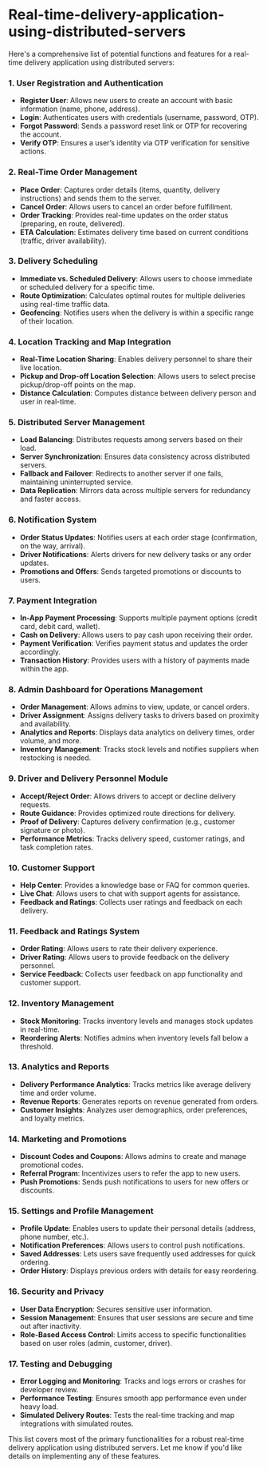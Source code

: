# Real-time-delivery-application-using-distributed-servers
Here's a comprehensive list of potential functions and features for a real-time delivery application using distributed servers:

### 1. **User Registration and Authentication**
   - **Register User**: Allows new users to create an account with basic information (name, phone, address).
   - **Login**: Authenticates users with credentials (username, password, OTP).
   - **Forgot Password**: Sends a password reset link or OTP for recovering the account.
   - **Verify OTP**: Ensures a user’s identity via OTP verification for sensitive actions.

### 2. **Real-Time Order Management**
   - **Place Order**: Captures order details (items, quantity, delivery instructions) and sends them to the server.
   - **Cancel Order**: Allows users to cancel an order before fulfillment.
   - **Order Tracking**: Provides real-time updates on the order status (preparing, en route, delivered).
   - **ETA Calculation**: Estimates delivery time based on current conditions (traffic, driver availability).

### 3. **Delivery Scheduling**
   - **Immediate vs. Scheduled Delivery**: Allows users to choose immediate or scheduled delivery for a specific time.
   - **Route Optimization**: Calculates optimal routes for multiple deliveries using real-time traffic data.
   - **Geofencing**: Notifies users when the delivery is within a specific range of their location.

### 4. **Location Tracking and Map Integration**
   - **Real-Time Location Sharing**: Enables delivery personnel to share their live location.
   - **Pickup and Drop-off Location Selection**: Allows users to select precise pickup/drop-off points on the map.
   - **Distance Calculation**: Computes distance between delivery person and user in real-time.

### 5. **Distributed Server Management**
   - **Load Balancing**: Distributes requests among servers based on their load.
   - **Server Synchronization**: Ensures data consistency across distributed servers.
   - **Fallback and Failover**: Redirects to another server if one fails, maintaining uninterrupted service.
   - **Data Replication**: Mirrors data across multiple servers for redundancy and faster access.

### 6. **Notification System**
   - **Order Status Updates**: Notifies users at each order stage (confirmation, on the way, arrival).
   - **Driver Notifications**: Alerts drivers for new delivery tasks or any order updates.
   - **Promotions and Offers**: Sends targeted promotions or discounts to users.

### 7. **Payment Integration**
   - **In-App Payment Processing**: Supports multiple payment options (credit card, debit card, wallet).
   - **Cash on Delivery**: Allows users to pay cash upon receiving their order.
   - **Payment Verification**: Verifies payment status and updates the order accordingly.
   - **Transaction History**: Provides users with a history of payments made within the app.

### 8. **Admin Dashboard for Operations Management**
   - **Order Management**: Allows admins to view, update, or cancel orders.
   - **Driver Assignment**: Assigns delivery tasks to drivers based on proximity and availability.
   - **Analytics and Reports**: Displays data analytics on delivery times, order volume, and more.
   - **Inventory Management**: Tracks stock levels and notifies suppliers when restocking is needed.

### 9. **Driver and Delivery Personnel Module**
   - **Accept/Reject Order**: Allows drivers to accept or decline delivery requests.
   - **Route Guidance**: Provides optimized route directions for delivery.
   - **Proof of Delivery**: Captures delivery confirmation (e.g., customer signature or photo).
   - **Performance Metrics**: Tracks delivery speed, customer ratings, and task completion rates.

### 10. **Customer Support**
   - **Help Center**: Provides a knowledge base or FAQ for common queries.
   - **Live Chat**: Allows users to chat with support agents for assistance.
   - **Feedback and Ratings**: Collects user ratings and feedback on each delivery.

### 11. **Feedback and Ratings System**
   - **Order Rating**: Allows users to rate their delivery experience.
   - **Driver Rating**: Allows users to provide feedback on the delivery personnel.
   - **Service Feedback**: Collects user feedback on app functionality and customer support.

### 12. **Inventory Management**
   - **Stock Monitoring**: Tracks inventory levels and manages stock updates in real-time.
   - **Reordering Alerts**: Notifies admins when inventory levels fall below a threshold.

### 13. **Analytics and Reports**
   - **Delivery Performance Analytics**: Tracks metrics like average delivery time and order volume.
   - **Revenue Reports**: Generates reports on revenue generated from orders.
   - **Customer Insights**: Analyzes user demographics, order preferences, and loyalty metrics.

### 14. **Marketing and Promotions**
   - **Discount Codes and Coupons**: Allows admins to create and manage promotional codes.
   - **Referral Program**: Incentivizes users to refer the app to new users.
   - **Push Promotions**: Sends push notifications to users for new offers or discounts.

### 15. **Settings and Profile Management**
   - **Profile Update**: Enables users to update their personal details (address, phone number, etc.).
   - **Notification Preferences**: Allows users to control push notifications.
   - **Saved Addresses**: Lets users save frequently used addresses for quick ordering.
   - **Order History**: Displays previous orders with details for easy reordering.

### 16. **Security and Privacy**
   - **User Data Encryption**: Secures sensitive user information.
   - **Session Management**: Ensures that user sessions are secure and time out after inactivity.
   - **Role-Based Access Control**: Limits access to specific functionalities based on user roles (admin, customer, driver).

### 17. **Testing and Debugging**
   - **Error Logging and Monitoring**: Tracks and logs errors or crashes for developer review.
   - **Performance Testing**: Ensures smooth app performance even under heavy load.
   - **Simulated Delivery Routes**: Tests the real-time tracking and map integrations with simulated routes.

This list covers most of the primary functionalities for a robust real-time delivery application using distributed servers. Let me know if you'd like details on implementing any of these features.
